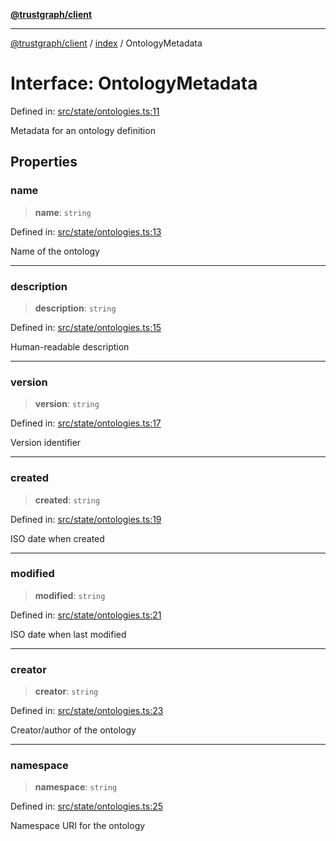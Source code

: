 [**@trustgraph/client**](../../README.md)

***

[@trustgraph/client](../../README.md) / [index](../README.md) / OntologyMetadata

# Interface: OntologyMetadata

Defined in: [src/state/ontologies.ts:11](https://github.com/trustgraph-ai/trustgraph-ts-client/blob/4700024d623d01d40c50072d60c021f3b6c60b54/src/state/ontologies.ts#L11)

Metadata for an ontology definition

## Properties

### name

> **name**: `string`

Defined in: [src/state/ontologies.ts:13](https://github.com/trustgraph-ai/trustgraph-ts-client/blob/4700024d623d01d40c50072d60c021f3b6c60b54/src/state/ontologies.ts#L13)

Name of the ontology

***

### description

> **description**: `string`

Defined in: [src/state/ontologies.ts:15](https://github.com/trustgraph-ai/trustgraph-ts-client/blob/4700024d623d01d40c50072d60c021f3b6c60b54/src/state/ontologies.ts#L15)

Human-readable description

***

### version

> **version**: `string`

Defined in: [src/state/ontologies.ts:17](https://github.com/trustgraph-ai/trustgraph-ts-client/blob/4700024d623d01d40c50072d60c021f3b6c60b54/src/state/ontologies.ts#L17)

Version identifier

***

### created

> **created**: `string`

Defined in: [src/state/ontologies.ts:19](https://github.com/trustgraph-ai/trustgraph-ts-client/blob/4700024d623d01d40c50072d60c021f3b6c60b54/src/state/ontologies.ts#L19)

ISO date when created

***

### modified

> **modified**: `string`

Defined in: [src/state/ontologies.ts:21](https://github.com/trustgraph-ai/trustgraph-ts-client/blob/4700024d623d01d40c50072d60c021f3b6c60b54/src/state/ontologies.ts#L21)

ISO date when last modified

***

### creator

> **creator**: `string`

Defined in: [src/state/ontologies.ts:23](https://github.com/trustgraph-ai/trustgraph-ts-client/blob/4700024d623d01d40c50072d60c021f3b6c60b54/src/state/ontologies.ts#L23)

Creator/author of the ontology

***

### namespace

> **namespace**: `string`

Defined in: [src/state/ontologies.ts:25](https://github.com/trustgraph-ai/trustgraph-ts-client/blob/4700024d623d01d40c50072d60c021f3b6c60b54/src/state/ontologies.ts#L25)

Namespace URI for the ontology
